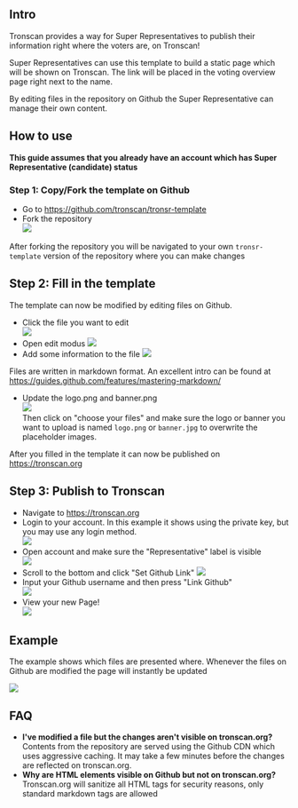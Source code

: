 ## Intro

Tronscan provides a way for Super Representatives to publish their information right where the voters are, on Tronscan!

Super Representatives can use this template to build a static page which will be shown on Tronscan. The link will be placed in the voting overview page right next to the name.

By editing files in the repository on Github the Super Representative can manage their own content.

## How to use

__This guide assumes that you already have an account which has Super Representative (candidate) status__

### Step 1: Copy/Fork the template on Github

* Go to https://github.com/tronscan/tronsr-template
* Fork the repository  
![](https://raw.githubusercontent.com/tronscan/docs/master/images/fork-repo.png)

After forking the repository you will be navigated to your own `tronsr-template` version of the repository where you can make changes

## Step 2: Fill in the template

The template can now be modified by editing files on Github.

* Click the file you want to edit  
![](https://raw.githubusercontent.com/tronscan/docs/master/images/github-open-file.png)
* Open edit modus
![](https://raw.githubusercontent.com/tronscan/docs/master/images/github-edit-file.png)
* Add some information to the file
![](https://raw.githubusercontent.com/tronscan/docs/master/images/edit-team-intro.png)

Files are written in markdown format. An excellent intro can be found at https://guides.github.com/features/mastering-markdown/

* Update the logo.png and banner.png  
![](https://raw.githubusercontent.com/tronscan/docs/master/images/github-upload-files.png)  
Then click on "choose your files" and make sure the logo or banner you want to upload is named `logo.png` or `banner.jpg` to overwrite the placeholder images.

After you filled in the template it can now be published on https://tronscan.org

## Step 3: Publish to Tronscan

* Navigate to https://tronscan.org
* Login to your account. In this example it shows using the private key, but you may use any login method.  
![](https://raw.githubusercontent.com/tronscan/docs/master/images/login-with-private-key.png)
* Open account and make sure the "Representative" label is visible  
![](https://raw.githubusercontent.com/tronscan/docs/master/images/open-account.png)
* Scroll to the bottom and click "Set Github Link"
![](https://raw.githubusercontent.com/tronscan/docs/master/images/set-github-link.png)
* Input your Github username and then press "Link Github"  
![](https://raw.githubusercontent.com/tronscan/docs/master/images/input-username.png)
* View your new Page!  
![](https://raw.githubusercontent.com/tronscan/docs/master/images/view-page.png)

## Example

The example shows which files are presented where. Whenever the files on Github are modified the page will instantly be updated

![](https://raw.githubusercontent.com/tronscan/docs/master/images/example-page.png)

## FAQ

* __I've modified a file but the changes aren't visible on tronscan.org?__  
  Contents from the repository are served using the Github CDN which uses aggressive caching. It may take a few minutes before the changes are reflected on tronscan.org.
* __Why are HTML elements visible on Github but not on tronscan.org?__  
  Tronscan.org will sanitize all HTML tags for security reasons, only standard markdown tags are allowed